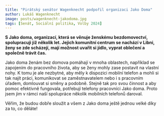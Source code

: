 ```yaml
---
title: "Pirátský senátor Wagenknecht podpořil organizaci Jako Doma"
author: Lukáš Wagenknecht
image: posts/wagenknecht-jakodoma.jpg
tags: [Senát, Sociální politika, Volby 2024]
---
```


**S Jako doma, organizací, která se věnuje ženskému bezdomovectví, spolupracuji již několik let. Jejich komunitní centrum se nachází v Libni, ženy se zde scházejí, mají možnost uvařit si jídlo, vyprat oblečení a společně trávit čas.**

Jako doma ženám bez domova pomáhají v mnoha oblastech, například se zapojením do pracovního života, aby se ženy mohly zase postavit na vlastní nohy. K tomu je ale nezbytné, aby měly k dispozici mobilní telefon a mohli si tak najít práci, komunikovat se zaměstnavatelem nebo i s pracovním úřadem, domlouvat si směny a podobně. Stejně tak pro svou činnost a aby pomoc efektivně fungovala, potřebují telefony pracovníci Jako doma. Proto jsem jim v rámci naší spolupráce několik mobilních telefonů daroval.

Věřím, že budou dobře sloužit a všem z Jako doma ještě jednou velké díky za to, co děláte!
